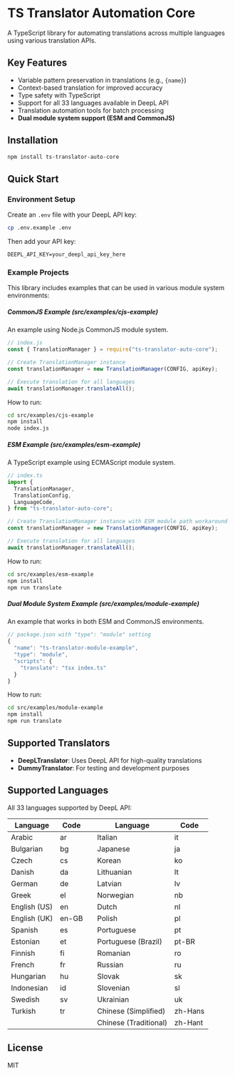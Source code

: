 # TS Translator Automation Core

A TypeScript library for automating translations across multiple languages using various translation APIs.

## Key Features

- Variable pattern preservation in translations (e.g., `{name}`)
- Context-based translation for improved accuracy
- Type safety with TypeScript
- Support for all 33 languages available in DeepL API
- Translation automation tools for batch processing
- **Dual module system support (ESM and CommonJS)**

## Installation

```bash
npm install ts-translator-auto-core
```

## Quick Start

### Environment Setup

Create an `.env` file with your DeepL API key:

```bash
cp .env.example .env
```

Then add your API key:

```
DEEPL_API_KEY=your_deepl_api_key_here
```

### Example Projects

This library includes examples that can be used in various module system environments:

##### CommonJS Example (src/examples/cjs-example)

An example using Node.js CommonJS module system.

```javascript
// index.js
const { TranslationManager } = require("ts-translator-auto-core");

// Create TranslationManager instance
const translationManager = new TranslationManager(CONFIG, apiKey);

// Execute translation for all languages
await translationManager.translateAll();
```

How to run:

```bash
cd src/examples/cjs-example
npm install
node index.js
```

##### ESM Example (src/examples/esm-example)

A TypeScript example using ECMAScript module system.

```typescript
// index.ts
import {
  TranslationManager,
  TranslationConfig,
  LanguageCode,
} from "ts-translator-auto-core";

// Create TranslationManager instance with ESM module path workaround
const translationManager = new TranslationManager(CONFIG, apiKey);

// Execute translation for all languages
await translationManager.translateAll();
```

How to run:

```bash
cd src/examples/esm-example
npm install
npm run translate
```

##### Dual Module System Example (src/examples/module-example)

An example that works in both ESM and CommonJS environments.

```typescript
// package.json with "type": "module" setting
{
  "name": "ts-translator-module-example",
  "type": "module",
  "scripts": {
    "translate": "tsx index.ts"
  }
}
```

How to run:

```bash
cd src/examples/module-example
npm install
npm run translate
```

## Supported Translators

- **DeepLTranslator**: Uses DeepL API for high-quality translations
- **DummyTranslator**: For testing and development purposes

## Supported Languages

All 33 languages supported by DeepL API:

| Language     | Code  |     | Language              | Code    |
| ------------ | ----- | --- | --------------------- | ------- |
| Arabic       | ar    |     | Italian               | it      |
| Bulgarian    | bg    |     | Japanese              | ja      |
| Czech        | cs    |     | Korean                | ko      |
| Danish       | da    |     | Lithuanian            | lt      |
| German       | de    |     | Latvian               | lv      |
| Greek        | el    |     | Norwegian             | nb      |
| English (US) | en    |     | Dutch                 | nl      |
| English (UK) | en-GB |     | Polish                | pl      |
| Spanish      | es    |     | Portuguese            | pt      |
| Estonian     | et    |     | Portuguese (Brazil)   | pt-BR   |
| Finnish      | fi    |     | Romanian              | ro      |
| French       | fr    |     | Russian               | ru      |
| Hungarian    | hu    |     | Slovak                | sk      |
| Indonesian   | id    |     | Slovenian             | sl      |
| Swedish      | sv    |     | Ukrainian             | uk      |
| Turkish      | tr    |     | Chinese (Simplified)  | zh-Hans |
|              |       |     | Chinese (Traditional) | zh-Hant |

## License

MIT
